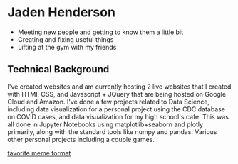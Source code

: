 # Jaden Henderson

* Meeting new people and getting to know them a little bit
* Creating and fixing useful things
* Lifting at the gym with my friends

## Technical Background

I've created websites and am currently hosting 2 live websites that I created with HTMl, CSS, and Javascript + JQuery that are being hosted on Google Cloud and Amazon. I've done a few projects related to Data Science, including data visualization for a personal project using the CDC database on COVID cases, and data visualization for my high school's cafe. This was all done in Jupyter Notebooks using matplotlib+seaborn and plotly primarily, along with the standard tools like numpy and pandas. Various other personal projects including a couple games.

[favorite meme format](https://img.buzzfeed.com/buzzfeed-static/static/2022-06/3/18/asset/4ccc9ca6031b/sub-buzz-2623-1654280229-15.png?downsize=900:*&output-format=auto&output-quality=auto)